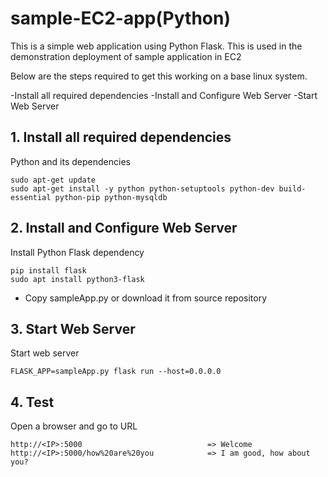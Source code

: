# sample-EC2-app(Python)

This is a simple web application using Python Flask. This is used in the demonstration deployment of sample application in EC2

Below are the steps required to get this working on a base linux system.

  -Install all required dependencies
  -Install and Configure Web Server
  -Start Web Server
  
## 1. Install all required dependencies

Python and its dependencies

    sudo apt-get update
    sudo apt-get install -y python python-setuptools python-dev build-essential python-pip python-mysqldb
 
 ## 2. Install and Configure Web Server

Install Python Flask dependency

    pip install flask
    sudo apt install python3-flask

- Copy sampleApp.py or download it from source repository

## 3. Start Web Server

Start web server

    FLASK_APP=sampleApp.py flask run --host=0.0.0.0

## 4. Test

Open a browser and go to URL

    http://<IP>:5000                            => Welcome
    http://<IP>:5000/how%20are%20you            => I am good, how about you?
